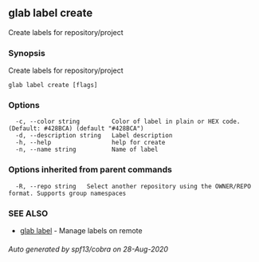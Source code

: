 ## glab label create

Create labels for repository/project

### Synopsis

Create labels for repository/project

```
glab label create [flags]
```

### Options

```
  -c, --color string         Color of label in plain or HEX code. (Default: #428BCA) (default "#428BCA")
  -d, --description string   Label description
  -h, --help                 help for create
  -n, --name string          Name of label
```

### Options inherited from parent commands

```
  -R, --repo string   Select another repository using the OWNER/REPO format. Supports group namespaces
```

### SEE ALSO

* [glab label](glab_label.md)	 - Manage labels on remote

###### Auto generated by spf13/cobra on 28-Aug-2020
